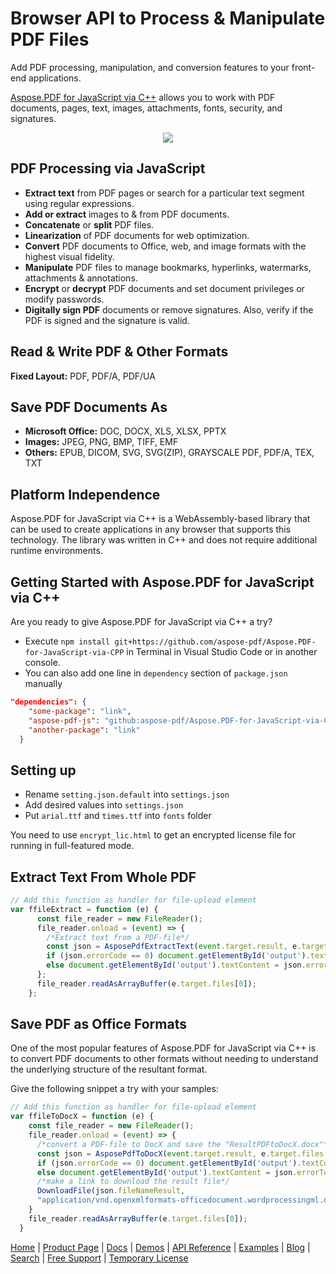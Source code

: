 # Browser API to Process & Manipulate PDF Files

Add PDF processing, manipulation, and conversion features to your front-end applications.

[Aspose.PDF for JavaScript via C++](https://products.aspose.com/pdf/javascript) allows you to work with PDF documents, pages, text, images, attachments, fonts, security, and signatures.

<p align="center">
  <a title="Download complete Aspose.PDF for JavaScript via C++ code" href="https://releases.aspose.com/pdf/javascriptcpp/new-releases/">
	<img src="https://raw.github.com/AsposeExamples/java-examples-dashboard/master/images/downloadZip-Button-Large.png" />
  </a>
</p>

## PDF Processing via JavaScript

- **Extract text** from PDF pages or search for a particular text segment using regular expressions.
- **Add or extract** images to & from PDF documents.
- **Concatenate** or **split** PDF files.
- **Linearization** of PDF documents for web optimization.
- **Convert** PDF documents to Office, web, and image formats with the highest visual fidelity.
- **Manipulate** PDF files to manage bookmarks, hyperlinks, watermarks, attachments & annotations.
- **Encrypt** or **decrypt** PDF documents and set document privileges or modify passwords.
- **Digitally sign PDF** documents or remove signatures. Also, verify if the PDF is signed and the signature is valid.

## Read & Write PDF & Other Formats

**Fixed Layout:** PDF, PDF/A, PDF/UA

## Save PDF Documents As

- **Microsoft Office:** DOC, DOCX, XLS, XLSX, PPTX
- **Images:** JPEG, PNG, BMP, TIFF, EMF
- **Others:** EPUB, DICOM, SVG, SVG(ZIP), GRAYSCALE PDF, PDF/A, TEX, TXT

## Platform Independence

Aspose.PDF for JavaScript via C++ is a WebAssembly-based library that can be used to create applications in any browser that supports this technology.
The library was written in C++ and does not require additional runtime environments.

## Getting Started with Aspose.PDF for JavaScript via C++

Are you ready to give Aspose.PDF for JavaScript via C++ a try?

- Execute `npm install git+https://github.com/aspose-pdf/Aspose.PDF-for-JavaScript-via-CPP` in Terminal in Visual Studio Code or in another console.
- You can also add one line in `dependency` section of `package.json` manually

```json
"dependencies": {
    "some-package": "link",
    "aspose-pdf-js": "github:aspose-pdf/Aspose.PDF-for-JavaScript-via-CPP",
    "another-package": "link"
  }
```

## Setting up

- Rename `setting.json.default` into `settings.json`
- Add desired values into `settings.json`
- Put `arial.ttf` and `times.ttf` into `fonts` folder

You need to use `encrypt_lic.html` to get an encrypted license file for running in full-featured mode.

## Extract Text From Whole PDF

```js
// Add this function as handler for file-upload element
var ffileExtract = function (e) {
      const file_reader = new FileReader();
      file_reader.onload = (event) => {
        /*Extract text from a PDF-file*/
        const json = AsposePdfExtractText(event.target.result, e.target.files[0].name);
        if (json.errorCode == 0) document.getElementById('output').textContent = json.extractText;
        else document.getElementById('output').textContent = json.errorText;
      };
      file_reader.readAsArrayBuffer(e.target.files[0]);
    };
```

## Save PDF as Office Formats

One of the most popular features of Aspose.PDF for JavaScript via C++ is to convert PDF documents to other formats without needing to understand the underlying structure of the resultant format.

Give the following snippet a try with your samples:

```js
// Add this function as handler for file-upload element
var ffileToDocX = function (e) {
    const file_reader = new FileReader();
    file_reader.onload = (event) => {
      /*convert a PDF-file to DocX and save the "ResultPDFtoDocX.docx"*/
      const json = AsposePdfToDocX(event.target.result, e.target.files[0].name, "ResultPDFtoDocX.docx");
      if (json.errorCode == 0) document.getElementById('output').textContent = json.fileNameResult;
      else document.getElementById('output').textContent = json.errorText;
      /*make a link to download the result file*/
      DownloadFile(json.fileNameResult, 
      "application/vnd.openxmlformats-officedocument.wordprocessingml.document");
    }
    file_reader.readAsArrayBuffer(e.target.files[0]);
  }
```

[Home](https://www.aspose.com/) | [Product Page](https://products.aspose.com/pdf/javascript-cpp) | [Docs](https://docs.aspose.com/pdf/javascript-cpp/) | [Demos](https://products.aspose.app/pdf/family) | [API Reference](https://apireference.aspose.com/pdf/javascript-cpp) | [Examples](https://github.com/aspose-pdf/aspose-pdf-js) | [Blog](https://blog.aspose.com/category/pdf/) | [Search](https://search.aspose.com/) | [Free Support](https://forum.aspose.com/c/pdf) |  [Temporary License](https://purchase.aspose.com/temporary-license)
